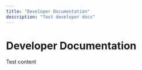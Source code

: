 ```yaml
---
title: "Developer Documentation"
description: "Test developer docs"
---
```


# Developer Documentation
Test content 